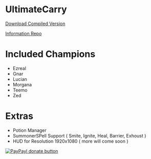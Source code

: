 UltimateCarry
=============

[Download Compiled Version](https://github.com/LXMedia1/Leage-Sharp/blob/master/UltimateCarry.exe?raw=true)

[Information Repo ](https://github.com/LXMedia1/Leage-Sharp)


Included Champions
==================

* Ezreal
* Gnar
* Lucian
* Morgana
* Teemo
* Zed


Extras
======
* Potion Manager
* SummonerSPell Support ( Smite, Ignite, Heal, Barrier, Exhoust )
* HUD for Resolution 1920x1080 ( more will come soon )





[![PayPayl donate button](http://img.shields.io/paypal/donate.png?color=yellow)](https://www.paypal.com/cgi-bin/webscr?cmd=_s-xclick&hosted_button_id=NDD6M83G586RW "You Like it ? buy me a beer :P")
